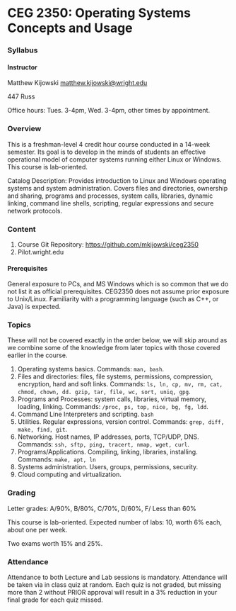 # CEG 2350: Operating Systems Concepts and Usage
### Syllabus

#### Instructor
Matthew Kijowski
matthew.kijowski@wright.edu

447 Russ

Office hours: Tues. 3-4pm, Wed. 3-4pm, other times by appointment.

### Overview
This is a freshman-level 4 credit hour course conducted in a 14-week semester.
Its goal is to develop in the minds of students an effective operational model
of computer systems running either Linux or Windows. This course is
lab-oriented. 

Catalog Description: Provides introduction to Linux and Windows operating
systems and system administration. Covers files and directories, ownership and
sharing, programs and processes, system calls, libraries, dynamic linking,
command line shells, scripting, regular expressions and secure network
protocols. 

### Content
1. Course Git Repository: https://github.com/mkijowski/ceg2350
2. Pilot.wright.edu

#### Prerequisites
General exposure to PCs, and MS Windows which is so common that we do not list
it as official prerequisites. CEG2350 does not assume prior exposure to
Unix/Linux. Familiarity with a programming language (such as C++, or Java) is
expected. 

### Topics
These will not be covered exactly in the order below, we will skip around as we
combine some of the knowledge from later topics with those covered earlier in
the course.
1. Operating systems basics.  Commands: `man, bash`.
2. Files and directories: files, file systems, permissions, compression,
   encryption, hard and soft links. Commands: `ls, ln, cp, mv, rm, cat, chmod,
   chown, dd. gzip, tar, file, wc, sort, uniq, gpg`.
3. Programs and Processes: system calls, libraries, virtual memory, loading,
   linking. Commands: `/proc, ps, top, nice, bg, fg, ldd`.
4. Command Line Interpreters and scripting.  `bash`
5. Utilities.  Regular expressions, version control.  Commands: `grep, diff,
   make, find, git`.
6. Networking.  Host names, IP addresses, ports, TCP/UDP, DNS.  Commands: `ssh,
   sftp, ping, tracert, nmap, wget, curl`.
7. Programs/Applications.  Compiling, linking, libraries, installing.  
   Commands: `make, apt, ln`
8. Systems administration.  Users, groups, permissions, security.
9. Cloud computing and virtualization.

### Grading
Letter grades: A/90%, B/80%, C/70%, D/60%, F/ Less than 60%

This course is lab-oriented. Expected number of labs: 10, worth 6% each, about
one per week. 

Two exams worth 15% and 25%.

### Attendance
Attendance to both Lecture and Lab sessions is mandatory. 
Attendance will be taken via in class quiz at random.  Each quiz is not graded,
but missing more than 2 without PRIOR approval will result in a 3% reduction in
your final grade for each quiz missed.

